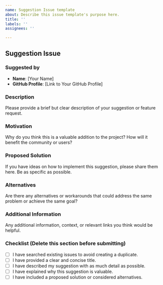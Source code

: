 ```yaml
---
name: Suggestion Issue template
about: Describe this issue template's purpose here.
title: ''
labels: ''
assignees: ''

---
```


## Suggestion Issue

### Suggested by
- **Name**: [Your Name]
- **GitHub Profile**: [Link to Your GitHub Profile]

### Description
Please provide a brief but clear description of your suggestion or feature request.

### Motivation
Why do you think this is a valuable addition to the project? How will it benefit the community or users?

### Proposed Solution
If you have ideas on how to implement this suggestion, please share them here. Be as specific as possible.

### Alternatives
Are there any alternatives or workarounds that could address the same problem or achieve the same goal?

### Additional Information
Any additional information, context, or relevant links you think would be helpful.

### Checklist (Delete this section before submitting)
- [ ] I have searched existing issues to avoid creating a duplicate.
- [ ] I have provided a clear and concise title.
- [ ] I have described my suggestion with as much detail as possible.
- [ ] I have explained why this suggestion is valuable.
- [ ] I have included a proposed solution or considered alternatives.
